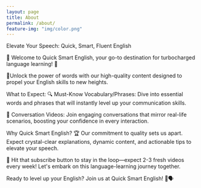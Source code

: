 ```yaml
---
layout: page
title: About
permalink: /about/
feature-img: "img/color.png"
---
```


Elevate Your Speech: Quick, Smart, Fluent English

🚀 Welcome to Quick Smart English, your go-to destination for turbocharged language learning! 🚀

🌟Unlock the power of words with our high-quality content designed to propel your English skills to new heights.

What to Expect:
🔍 Must-Know Vocabulary/Phrases: Dive into essential words and phrases that will instantly level up your communication skills.

💬 Conversation Videos: Join engaging conversations that mirror real-life scenarios, boosting your confidence in every interaction.

Why Quick Smart English?
🏆 Our commitment to quality sets us apart. Expect crystal-clear explanations, dynamic content, and actionable tips to elevate your speech.

🔔 Hit that subscribe button to stay in the loop—expect 2-3 fresh videos every week! Let's embark on this language-learning journey together.

Ready to level up your English? Join us at Quick Smart English! 🚀🗣️
